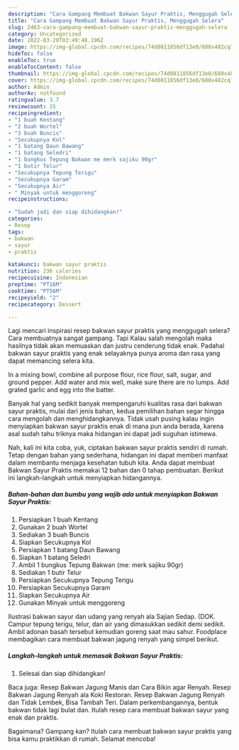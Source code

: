 ```yaml
---
description: "Cara Gampang Membuat Bakwan Sayur Praktis, Menggugah Selera"
title: "Cara Gampang Membuat Bakwan Sayur Praktis, Menggugah Selera"
slug: 2463-cara-gampang-membuat-bakwan-sayur-praktis-menggugah-selera
category: Uncategorized
date: 2022-03-20T03:49:48.196Z
image: https://img-global.cpcdn.com/recipes/74d0811856df13e0/680x482cq70/bakwan-sayur-praktis-foto-resep-utama.jpg
hideToc: false
enableToc: true
enableTocContent: false
thumbnail: https://img-global.cpcdn.com/recipes/74d0811856df13e0/680x482cq70/bakwan-sayur-praktis-foto-resep-utama.jpg
cover: https://img-global.cpcdn.com/recipes/74d0811856df13e0/680x482cq70/bakwan-sayur-praktis-foto-resep-utama.jpg
author: Admin
authorAv: notfound
ratingvalue: 3.7
reviewcount: 15
recipeingredient:
- "1 buah Kentang"
- "2 buah Wortel"
- "3 buah Buncis"
- "Secukupnya Kol"
- "1 batang Daun Bawang"
- "1 batang Seledri"
- "1 bungkus Tepung Bakwan me merk sajiku 90gr"
- "1 butir Telur"
- "Secukupnya Tepung Terigu"
- "Secukupnya Garam"
- "Secukupnya Air"
- " Minyak untuk menggoreng"
recipeinstructions:

- "Sudah jadi dan siap dihidangkan!"
categories:
- Resep
tags:
- bakwan
- sayur
- praktis

katakunci: bakwan sayur praktis 
nutrition: 236 calories
recipecuisine: Indonesian
preptime: "PT16M"
cooktime: "PT56M"
recipeyield: "2"
recipecategory: Dessert

---
```



Lagi mencari inspirasi resep bakwan sayur praktis yang menggugah selera? Cara membuatnya sangat gampang. Tapi Kalau salah mengolah maka hasilnya tidak akan memuaskan dan justru cenderung tidak enak. Padahal bakwan sayur praktis yang enak selayaknya punya aroma dan rasa yang dapat memancing selera kita.


In a mixing bowl, combine all purpose flour, rice flour, salt, sugar, and ground pepper. Add water and mix well, make sure there are no lumps. Add grated garlic and egg into the batter.

Banyak hal yang sedikit banyak mempengaruhi kualitas rasa dari bakwan sayur praktis, mulai dari jenis bahan, kedua pemilihan bahan segar hingga cara mengolah dan menghidangkannya. Tidak usah pusing kalau ingin menyiapkan bakwan sayur praktis enak di mana pun anda berada, karena asal sudah tahu triknya maka hidangan ini dapat jadi suguhan istimewa.


Nah, kali ini kita coba, yuk, ciptakan bakwan sayur praktis sendiri di rumah. Tetap dengan bahan yang sederhana, hidangan ini dapat memberi manfaat dalam membantu menjaga kesehatan tubuh kita. Anda dapat membuat Bakwan Sayur Praktis memakai 12 bahan dan 0 tahap pembuatan. Berikut ini langkah-langkah untuk menyiapkan hidangannya.

<!--inarticleads1-->

##### Bahan-bahan dan bumbu yang wajib ada untuk menyiapkan Bakwan Sayur Praktis:

1. Persiapkan 1 buah Kentang
1. Gunakan 2 buah Wortel
1. Sediakan 3 buah Buncis
1. Siapkan Secukupnya Kol
1. Persiapkan 1 batang Daun Bawang
1. Siapkan 1 batang Seledri
1. Ambil 1 bungkus Tepung Bakwan (me: merk sajiku 90gr)
1. Sediakan 1 butir Telur
1. Persiapkan Secukupnya Tepung Terigu
1. Persiapkan Secukupnya Garam
1. Siapkan Secukupnya Air
1. Gunakan  Minyak untuk menggoreng


Ilustrasi bakwan sayur dan udang yang renyah ala Sajian Sedap. (DOK. Campur tepung terigu, telur, dan air yang dimasukkan sedikit demi sedikit. Ambil adonan basah tersebut kemudian goreng saat mau sahur. Foodplace membagikan cara membuat bakwan jagung renyah yang simpel berikut. 

<!--inarticleads2-->

##### Langkah-langkah untuk memasak Bakwan Sayur Praktis:


1. Selesai dan siap dihidangkan!

Baca juga: Resep Bakwan Jagung Manis dan Cara Bikin agar Renyah. Resep Bakwan Jagung Renyah ala Koki Restoran. Resep Bakwan Jagung Renyah dan Tidak Lembek, Bisa Tambah Teri. Dalam perkembangannya, bentuk bakwan tidak lagi bulat dan. Itulah resep cara membuat bakwan sayur yang enak dan praktis. 

Bagaimana? Gampang kan? Itulah cara membuat bakwan sayur praktis yang bisa kamu praktikkan di rumah. Selamat mencoba!
